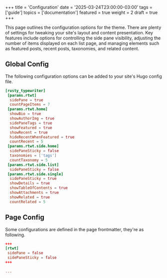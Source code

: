 +++
title = 'Configuration'
date = '2025-03-24T23:00:00-03:00'
tags = ['guide']
topics = ['documentation']
featured = true
weight = 2
draft = true
+++

This page outlines the configuration options for the theme. There are plenty of settings for tweaking your site's layout and content presentation. Key features include options for controlling the side pane visibility, adjusting the number of items displayed on each list page, and managing elements such as featured posts, recent posts, taxonomies, and related content.

## Global Config

The following configuration options can be added to your site's Hugo config file.

```toml
[rusty_typewriter]
 [params.rtwt]
  sidePane = true
  countPageItems = 7 
 [params.rtwt.home]
  showBio = true
  showAuthorImg = true
  sidePaneTags = true
  showFeatured = true
  showRecent = true
  hideRecentWhenFeatured = true
  countRecent = 5
 [params.rtwt.side.home]
  sidePaneSticky = false 
  taxonomies = ['tags']
  countTaxonomy = 5
 [params.rtwt.side.list]
  sidePaneSticky = false
 [params.rtwt.side.single]
  sidePaneSticky = true 
  showDetails = true
  showTableOfContents = true
  showAttachments = true
  showRelated = true
  countRelated = 5
```

## Page Config

Some configurations are defined in the page frontmatter, they're as following.

```toml
+++
[rtwt]
 sidePane = false
 sidePaneSticky = false
+++

...
```
